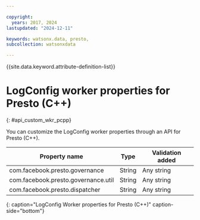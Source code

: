 ```yaml
---

copyright:
  years: 2017, 2024
lastupdated: "2024-12-11"

keywords: watsonx.data, presto,
subcollection: watsonxdata

---
```


{{site.data.keyword.attribute-definition-list}}

# LogConfig worker properties for Presto (C++)
{: #api_custom_wkr_pcpp}

You can customize the LogConfig worker properties through an API for Presto (C++).

|Property name | Type | Validation added |
|-- | -- | --|
|com.facebook.presto.governance | String | Any string |
|com.facebook.presto.governance.util | String |Any string |
|com.facebook.presto.dispatcher | String | Any string |
{: caption="LogConfig Worker properties for Presto (C++)" caption-side="bottom"}
